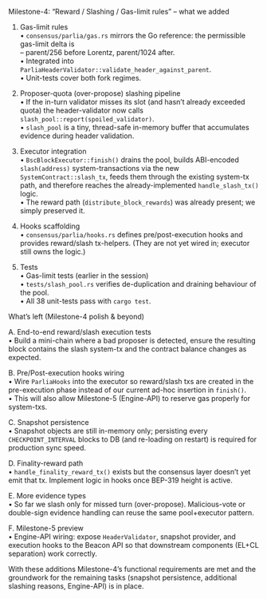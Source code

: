 Milestone-4: “Reward / Slashing / Gas-limit rules” – what we added

1. Gas-limit rules  
   • `consensus/parlia/gas.rs` mirrors the Go reference: the permissible gas-limit delta is  
     – parent/256 before Lorentz, parent/1024 after.  
   • Integrated into `ParliaHeaderValidator::validate_header_against_parent`.  
   • Unit-tests cover both fork regimes.

2. Proposer-quota (over-propose) slashing pipeline  
   • If the in-turn validator misses its slot (and hasn’t already exceeded quota) the header-validator now calls `slash_pool::report(spoiled_validator)`.  
   • `slash_pool` is a tiny, thread-safe in-memory buffer that accumulates evidence during header validation.

3. Executor integration  
   • `BscBlockExecutor::finish()` drains the pool, builds ABI-encoded `slash(address)` system-transactions via the new `SystemContract::slash_tx`, feeds them through the existing system-tx path, and therefore reaches the already-implemented `handle_slash_tx()` logic.  
   • The reward path (`distribute_block_rewards`) was already present; we simply preserved it.

4. Hooks scaffolding  
   • `consensus/parlia/hooks.rs` defines pre/post-execution hooks and provides reward/slash tx-helpers. (They are not yet wired in; executor still owns the logic.)

5. Tests  
   • Gas-limit tests (earlier in the session)  
   • `tests/slash_pool.rs` verifies de-duplication and draining behaviour of the pool.  
   • All 38 unit-tests pass with `cargo test`.

What’s left (Milestone-4 polish & beyond)

A. End-to-end reward/slash execution tests  
   • Build a mini-chain where a bad proposer is detected, ensure the resulting block contains the slash system-tx and the contract balance changes as expected.

B. Pre/Post-execution hooks wiring  
   • Wire `ParliaHooks` into the executor so reward/slash txs are created in the pre-execution phase instead of our current ad-hoc insertion in `finish()`.  
   • This will also allow Milestone-5 (Engine-API) to reserve gas properly for system-txs.

C. Snapshot persistence  
   • Snapshot objects are still in-memory only; persisting every `CHECKPOINT_INTERVAL` blocks to DB (and re-loading on restart) is required for production sync speed.

D. Finality-reward path  
   • `handle_finality_reward_tx()` exists but the consensus layer doesn’t yet emit that tx. Implement logic in hooks once BEP-319 height is active.

E. More evidence types  
   • So far we slash only for missed turn (over-propose). Malicious-vote or double-sign evidence handling can reuse the same pool+executor pattern.

F. Milestone-5 preview  
   • Engine-API wiring: expose `HeaderValidator`, snapshot provider, and execution hooks to the Beacon API so that downstream components (EL+CL separation) work correctly.

With these additions Milestone-4’s functional requirements are met and the groundwork for the remaining tasks (snapshot persistence, additional slashing reasons, Engine-API) is in place.